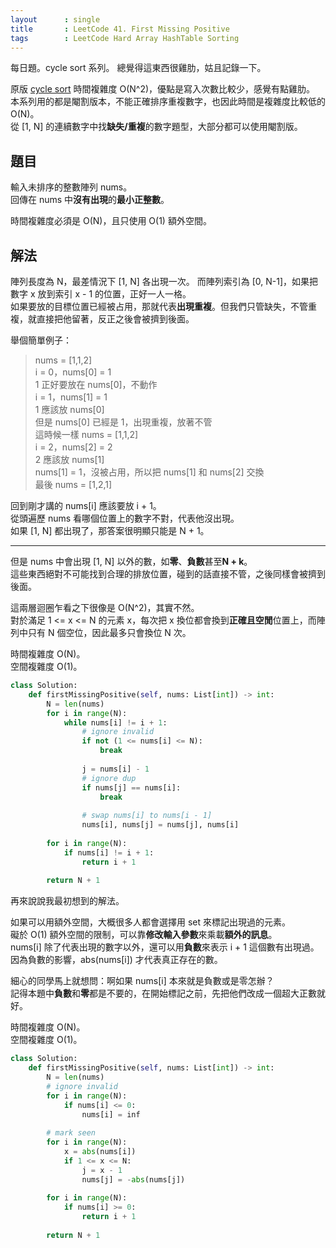 ```yaml
---
layout      : single
title       : LeetCode 41. First Missing Positive
tags        : LeetCode Hard Array HashTable Sorting
---
```

每日題。cycle sort 系列。
總覺得這東西很雞肋，姑且記錄一下。  

原版 [cycle sort](https://en.wikipedia.org/wiki/Cycle_sort) 時間複雜度 O(N^2)，優點是寫入次數比較少，感覺有點雞肋。  
本系列用的都是閹割版本，不能正確排序重複數字，也因此時間是複雜度比較低的 O(N)。  
從 [1, N] 的連續數字中找**缺失/重複**的數字題型，大部分都可以使用閹割版。  

## 題目

輸入未排序的整數陣列 nums。  
回傳在 nums 中**沒有出現**的**最小正整數**。  

時間複雜度必須是 O(N)，且只使用 O(1) 額外空間。  

## 解法

陣列長度為 N，最差情況下 [1, N] 各出現一次。
而陣列索引為 [0, N-1]，如果把數字 x 放到索引 x - 1 的位置，正好一人一格。  
如果要放的目標位置已經被占用，那就代表**出現重複**。但我們只管缺失，不管重複，就直接把他留著，反正之後會被擠到後面。  

舉個簡單例子：  
> nums = [1,1,2]  
> i = 0，nums[0] = 1  
> 1 正好要放在 nums[0]，不動作  
> i = 1，nums[1] = 1  
> 1 應該放 nums[0]  
> 但是 nums[0] 已經是 1，出現重複，放著不管  
> 這時候一樣 nums = [1,1,2]  
> i = 2，nums[2] = 2  
> 2 應該放 nums[1]  
> nums[1] = 1，沒被占用，所以把 nums[1] 和 nums[2] 交換  
> 最後 nums = [1,2,1]  

回到剛才講的 nums[i] 應該要放 i + 1。  
從頭遍歷 nums 看哪個位置上的數字不對，代表他沒出現。  
如果 [1, N] 都出現了，那答案很明顯只能是 N + 1。  

---

但是 nums 中會出現 [1, N] 以外的數，如**零**、**負數**甚至**N + k**。  
這些東西絕對不可能找到合理的排放位置，碰到的話直接不管，之後同樣會被擠到後面。  

這兩層迴圈乍看之下很像是 O(N^2)，其實不然。  
對於滿足 1 <= x <= N 的元素 x，每次把 x 換位都會換到**正確且空閒**位置上，而陣列中只有 N 個空位，因此最多只會換位 N 次。  

時間複雜度 O(N)。  
空間複雜度 O(1)。  

```python
class Solution:
    def firstMissingPositive(self, nums: List[int]) -> int:
        N = len(nums)
        for i in range(N):
            while nums[i] != i + 1:
                # ignore invalid
                if not (1 <= nums[i] <= N):
                    break
                    
                j = nums[i] - 1
                # ignore dup
                if nums[j] == nums[i]: 
                    break
                
                # swap nums[i] to nums[i - 1]
                nums[i], nums[j] = nums[j], nums[i]
        
        for i in range(N):
            if nums[i] != i + 1:
                return i + 1
        
        return N + 1
```

再來說說我最初想到的解法。  

如果可以用額外空間，大概很多人都會選擇用 set 來標記出現過的元素。  
礙於 O(1) 額外空間的限制，可以靠**修改輸入參數**來乘載**額外的訊息**。  
nums[i] 除了代表出現的數字以外，還可以用**負數**來表示 i + 1 這個數有出現過。  
因為負數的影響，abs(nums[i]) 才代表真正存在的數。  

細心的同學馬上就想問：啊如果 nums[i] 本來就是負數或是零怎辦？  
記得本題中**負數**和**零**都是不要的，在開始標記之前，先把他們改成一個超大正數就好。  

時間複雜度 O(N)。  
空間複雜度 O(1)。  

```python
class Solution:
    def firstMissingPositive(self, nums: List[int]) -> int:
        N = len(nums)
        # ignore invalid
        for i in range(N):
            if nums[i] <= 0:
                nums[i] = inf
                
        # mark seen
        for i in range(N):
            x = abs(nums[i])
            if 1 <= x <= N:
                j = x - 1
                nums[j] = -abs(nums[j])
                
        for i in range(N):
            if nums[i] >= 0:
                return i + 1
            
        return N + 1
```
